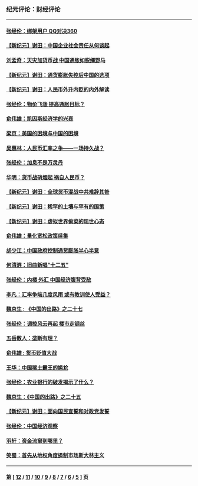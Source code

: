 ### 纪元评论：财经评论
---
#### [张经伦：绑架用户 QQ对决360](../../pages/nsc1026/n3086300.md) 
#### [【新纪元】谢田：中国企业社会责任从何谈起](../../pages/nsc1026/n3085161.md) 
#### [刘孟奇：天灾加货币战  中国通胀如脱缰野马](../../pages/nsc1026/n3085093.md) 
#### [【新纪元】谢田：通货膨胀失控后中国的选项](../../pages/nsc1026/n3082835.md) 
#### [【新纪元】谢田：人民币外升内贬的内外解读](../../pages/nsc1026/n3082782.md) 
#### [张经伦：物价飞涨 提高通胀目标？](../../pages/nsc1026/n3081716.md) 
#### [俞伟雄：凯因斯经济学的兴衰](../../pages/nsc1026/n3081698.md) 
#### [梁京：美国的困境与中国的困境](../../pages/nsc1026/n3081205.md) 
#### [吴惠林：人民币汇率之争——一场持久战？](../../pages/nsc1026/n3078488.md) 
#### [张经伦：加息不是万灵丹](../../pages/nsc1026/n3072936.md) 
#### [华明：货币战硝烟起 祸自人民币？](../../pages/nsc1026/n3070008.md) 
#### [【新纪元】谢田：全球货币混战中共难辞其咎](../../pages/nsc1026/n3068753.md) 
#### [【新纪元】谢田：稀罕的土壤与罕有的国策](../../pages/nsc1026/n3068749.md) 
#### [【新纪元】谢田：虚拟世界偷菜的现世心态](../../pages/nsc1026/n3066751.md) 
#### [俞伟雄：量化宽松政策续集](../../pages/nsc1026/n3064519.md) 
#### [胡少江：中国政府控制通货膨胀半心半意](../../pages/nsc1026/n3063069.md) 
#### [何清涟：旧曲新唱“十二五”](../../pages/nsc1026/n3061989.md) 
#### [张经伦：内楼 外汇 中国经济腹背受敌](../../pages/nsc1026/n3061403.md) 
#### [李凡：汇率争端几度风雨 或有教训使人受益？](../../pages/nsc1026/n3060754.md) 
#### [魏京生 : 《中国的出路》之二十七](../../pages/nsc1026/n3055136.md) 
#### [张经伦：调控风云再起 楼市走钢丝](../../pages/nsc1026/n3054148.md) 
#### [五岳散人：垄断有理？](../../pages/nsc1026/n3053048.md) 
#### [俞伟雄 : 货币贬值大战](../../pages/nsc1026/n3052023.md) 
#### [王华：中国稀土霸王的尴尬](../../pages/nsc1026/n3051931.md) 
#### [张经伦：农业银行的破发揭示了什么？](../../pages/nsc1026/n3047375.md) 
#### [魏京生：《中国的出路》之二十五](../../pages/nsc1026/n3044610.md) 
#### [【新纪元】谢田：面向国民宣誓和对政党发誓](../../pages/nsc1026/n3043608.md) 
#### [张经伦：中国经济观察](../../pages/nsc1026/n3042206.md) 
#### [羽轩：资金流窜到哪里？](../../pages/nsc1026/n3042191.md) 
#### [笑蜀：首先从地权角度遏制市场斯大林主义](../../pages/nsc1026/n3039098.md) 

---
#### 第 [ [12](./12.md) / [11](./11.md) / [10](./10.md) / [9](./9.md) / [8](./8.md) / [7](./7.md) / [6](./6.md) / [5](./5.md) ] 页
